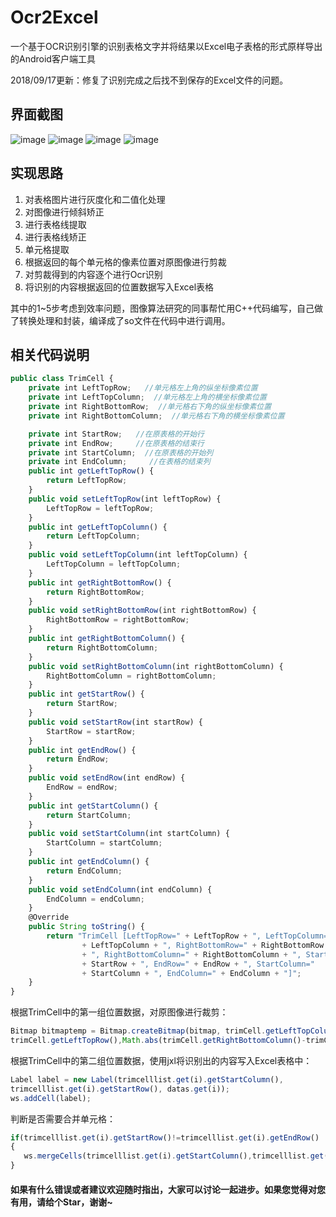 # Ocr2Excel
一个基于OCR识别引擎的识别表格文字并将结果以Excel电子表格的形式原样导出的Android客户端工具

2018/09/17更新：修复了识别完成之后找不到保存的Excel文件的问题。
## 界面截图
![image]( https://github.com/WebberCao/Ocr2Excel/raw/master/app/src/main/assets/image11.jpg )
![image]( https://github.com/WebberCao/Ocr2Excel/raw/master/app/src/main/assets/image22.jpg )
![image]( https://github.com/WebberCao/Ocr2Excel/raw/master/app/src/main/assets/image33.jpg )
![image]( https://github.com/WebberCao/Ocr2Excel/raw/master/app/src/main/assets/image44.jpg )
## 实现思路
1. 对表格图片进行灰度化和二值化处理
2. 对图像进行倾斜矫正
3. 进行表格线提取
4. 进行表格线矫正
5. 单元格提取
6. 根据返回的每个单元格的像素位置对原图像进行剪裁
6. 对剪裁得到的内容逐个进行Ocr识别
7. 将识别的内容根据返回的位置数据写入Excel表格

其中的1~5步考虑到效率问题，图像算法研究的同事帮忙用C++代码编写，自己做了转换处理和封装，编译成了so文件在代码中进行调用。
## 相关代码说明
```javascript
public class TrimCell {
	private int LeftTopRow;	  //单元格左上角的纵坐标像素位置
	private int LeftTopColumn;	//单元格左上角的横坐标像素位置
	private int RightBottomRow;  //单元格右下角的纵坐标像素位置
	private int RightBottomColumn;	//单元格右下角的横坐标像素位置

	private int StartRow;	//在原表格的开始行
	private int EndRow;	    //在原表格的结束行
	private int StartColumn;  //在原表格的开始列
	private int EndColumn;	   //在表格的结束列
	public int getLeftTopRow() {
		return LeftTopRow;
	}
	public void setLeftTopRow(int leftTopRow) {
		LeftTopRow = leftTopRow;
	}
	public int getLeftTopColumn() {
		return LeftTopColumn;
	}
	public void setLeftTopColumn(int leftTopColumn) {
		LeftTopColumn = leftTopColumn;
	}
	public int getRightBottomRow() {
		return RightBottomRow;
	}
	public void setRightBottomRow(int rightBottomRow) {
		RightBottomRow = rightBottomRow;
	}
	public int getRightBottomColumn() {
		return RightBottomColumn;
	}
	public void setRightBottomColumn(int rightBottomColumn) {
		RightBottomColumn = rightBottomColumn;
	}
	public int getStartRow() {
		return StartRow;
	}
	public void setStartRow(int startRow) {
		StartRow = startRow;
	}
	public int getEndRow() {
		return EndRow;
	}
	public void setEndRow(int endRow) {
		EndRow = endRow;
	}
	public int getStartColumn() {
		return StartColumn;
	}
	public void setStartColumn(int startColumn) {
		StartColumn = startColumn;
	}
	public int getEndColumn() {
		return EndColumn;
	}
	public void setEndColumn(int endColumn) {
		EndColumn = endColumn;
	}
	@Override
	public String toString() {
		return "TrimCell [LeftTopRow=" + LeftTopRow + ", LeftTopColumn="
				+ LeftTopColumn + ", RightBottomRow=" + RightBottomRow
				+ ", RightBottomColumn=" + RightBottomColumn + ", StartRow="
				+ StartRow + ", EndRow=" + EndRow + ", StartColumn="
				+ StartColumn + ", EndColumn=" + EndColumn + "]";
	}
}
```
根据TrimCell中的第一组位置数据，对原图像进行裁剪：
```javascript
Bitmap bitmaptemp = Bitmap.createBitmap(bitmap, trimCell.getLeftTopColumn(),
trimCell.getLeftTopRow(),Math.abs(trimCell.getRightBottomColumn()-trimCell.getLeftTopColumn()), trimCell.getRightBottomRow()-trimCell.getLeftTopRow());
```
根据TrimCell中的第二组位置数据，使用jxl将识别出的内容写入Excel表格中：
```javascript
Label label = new Label(trimcelllist.get(i).getStartColumn(),
trimcelllist.get(i).getStartRow(), datas.get(i));
ws.addCell(label);
```
判断是否需要合并单元格：
```javascript
if(trimcelllist.get(i).getStartRow()!=trimcelllist.get(i).getEndRow() || trimcelllist.get(i).getStartColumn()!=trimcelllist.get(i).getEndColumn())
{
   ws.mergeCells(trimcelllist.get(i).getStartColumn(),trimcelllist.get(i).getStartRow(), trimcelllist.get(i).getEndColumn(),trimcelllist.get(i).getEndRow());
}
```

#### 如果有什么错误或者建议欢迎随时指出，大家可以讨论一起进步。如果您觉得对您有用，请给个Star，谢谢~
